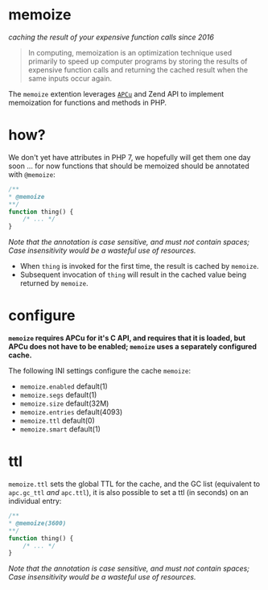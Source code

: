 memoize
======
*caching the result of your expensive function calls since 2016*

> In computing, memoization is an optimization technique used primarily to speed up computer programs by storing 
> the results of expensive function calls and returning the cached result when the same inputs occur again.

The ```memoize``` extention leverages [```APCu```](https://github.com/krakjoe/apcu) and Zend API to implement memoization for functions and methods in PHP.

how?
====

We don't yet have attributes in PHP 7, we hopefully will get them one day soon ... for now functions that should be memoized should be annotated with ```@memoize```:

```php
/**
* @memoize
**/
function thing() {
	/* ... */
}
```

*Note that the annotation is case sensitive, and must not contain spaces; Case insensitivity would be a wasteful use of resources.*

 * When ```thing``` is invoked for the first time, the result is cached by ```memoize```.
 * Subsequent invocation of ```thing``` will result in the cached value being returned by ```memoize```.

configure
========

__```memoize``` requires APCu for it's C API, and requires that it is loaded, but APCu does not have to be enabled; ```memoize``` uses a separately configured cache.__

The following INI settings configure the cache ```memoize```:

 * ```memoize.enabled``` default(1)
 * ```memoize.segs``` default(1)
 * ```memoize.size``` default(32M)
 * ```memoize.entries``` default(4093)
 * ```memoize.ttl``` default(0)
 * ```memoize.smart``` default(1)

ttl
===

```memoize.ttl``` sets the global TTL for the cache, and the GC list (equivalent to ```apc.gc_ttl``` *and* ```apc.ttl```), it is also possible to set a ttl (in seconds) on an individual entry:

```php
/**
* @memoize(3600)
**/
function thing() {
	/* ... */
}
```

*Note that the annotation is case sensitive, and must not contain spaces; Case insensitivity would be a wasteful use of resources.*
